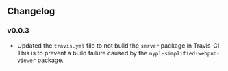 ## Changelog

### v0.0.3
- Updated the `travis.yml` file to not build the `server` package in Travis-CI. This is to prevent a build failure caused by the `nypl-simplified-webpub-viewer` package.
